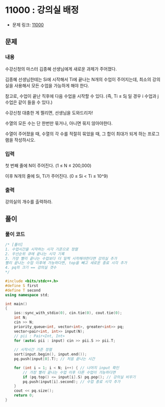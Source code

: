 # 11000 : 강의실 배정
- 문제 링크: [11000](https://www.acmicpc.net/problem/11000)

## 문제
### 내용
수강신청의 마스터 김종혜 선생님에게 새로운 과제가 주어졌다. 

김종혜 선생님한테는 Si에 시작해서 Ti에 끝나는 N개의 수업이 주어지는데, 최소의 강의실을 사용해서 모든 수업을 가능하게 해야 한다. 

참고로, 수업이 끝난 직후에 다음 수업을 시작할 수 있다. (즉, Ti ≤ Sj 일 경우 i 수업과 j 수업은 같이 들을 수 있다.)

수강신청 대충한 게 찔리면, 선생님을 도와드리자!

수열의 모든 수는 단 한번만 묶거나, 아니면 묶지 않아야한다.

수열이 주어졌을 때, 수열의 각 수를 적절히 묶었을 때, 그 합이 최대가 되게 하는 프로그램을 작성하시오.

### 입력
첫 번째 줄에 N이 주어진다. (1 ≤ N ≤ 200,000)

이후 N개의 줄에 Si, Ti가 주어진다. (0 ≤ Si < Ti ≤ 10^9)

### 출력
강의실의 개수를 출력하라.

## 풀이
### 풀이 코드
```cpp
/* [풀이]
1. 수업시간을 시작하는 시각 기준으로 정렬
2. 우선순위 큐에 끝나는 시각 기록
3. 가장 빨리 끝나는 수업보다 더 일찍 시작해야한다면 강의실 추가
빨리 끝나는 수업 이후에 가능하다면, top을 빼고 새로운 종료 시각 추가
4. pq의 크기 == 강의실 갯수
*/

#include <bits/stdc++.h>
#define S first
#define T second
using namespace std;

int main()
{
	ios::sync_with_stdio(0), cin.tie(0), cout.tie(0);
	int N; 
	cin >> N;
	priority_queue<int, vector<int>, greater<int>> pq;
	vector<pair<int, int>> input(N);
	// pii : Pair<Int, Int>
	for (auto& pii : input) cin >> pii.S >> pii.T;
	
	// 시작시간 기준 정렬
	sort(input.begin(), input.end());
	pq.push(input[0].T); // 처음 끝나는 시간

	for (int i = 1; i < N; i++) { // 나머지 input 확인
		// 가장 빨리 끝나는 수업 이후 다른 수업이 가능하다면
		if (pq.top() <= input[i].S) pq.pop(); // 강의실 비우기
		pq.push(input[i].second); // 수업 종료 시각 추가
	}
	cout << pq.size();
	return 0;
}
```